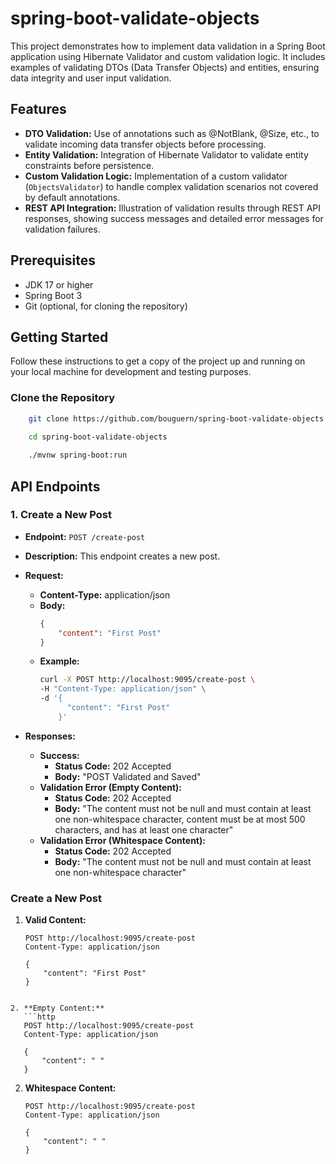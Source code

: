 # spring-boot-validate-objects

This project demonstrates how to implement data validation in a Spring Boot application using Hibernate Validator and custom validation logic. It includes examples of validating DTOs (Data Transfer Objects) and entities, ensuring data integrity and user input validation.

## Features

- **DTO Validation:** Use of annotations such as @NotBlank, @Size, etc., to validate incoming data transfer objects before processing.
- **Entity Validation:** Integration of Hibernate Validator to validate entity constraints before persistence.
- **Custom Validation Logic:** Implementation of a custom validator (`ObjectsValidator`) to handle complex validation scenarios not covered by default annotations.
- **REST API Integration:** Illustration of validation results through REST API responses, showing success messages and detailed error messages for validation failures.

## Prerequisites

- JDK 17 or higher
- Spring Boot 3
- Git (optional, for cloning the repository)

## Getting Started

Follow these instructions to get a copy of the project up and running on your local machine for development and testing purposes.

### Clone the Repository

```bash
	git clone https://github.com/bouguern/spring-boot-validate-objects.git
	
	cd spring-boot-validate-objects

	./mvnw spring-boot:run
```
	
## API Endpoints

### 1. Create a New Post

- **Endpoint:** `POST /create-post`
- **Description:** This endpoint creates a new post.
- **Request:**
  - **Content-Type:** application/json
  - **Body:**
    ```json
    {
        "content": "First Post"
    }
    ```
  - **Example:**
    ```bash
    curl -X POST http://localhost:9095/create-post \
    -H "Content-Type: application/json" \
    -d '{
          "content": "First Post"
        }'
    ```

- **Responses:**
  - **Success:**
    - **Status Code:** 202 Accepted
    - **Body:** "POST Validated and Saved"
  - **Validation Error (Empty Content):**
    - **Status Code:** 202 Accepted
    - **Body:** "The content must not be null and must contain at least one non-whitespace character, content must be at most 500 characters, and has at least one character"
  - **Validation Error (Whitespace Content):**
    - **Status Code:** 202 Accepted
    - **Body:** "The content must not be null and must contain at least one non-whitespace character"


### Create a New Post

1. **Valid Content:**
   ```http
   POST http://localhost:9095/create-post
   Content-Type: application/json

   {
       "content": "First Post"
   }
```

2. **Empty Content:**
   ```http
   POST http://localhost:9095/create-post
   Content-Type: application/json

   {
       "content": " "
   }
```
2. **Whitespace Content:**
   ```http
   POST http://localhost:9095/create-post
   Content-Type: application/json

   {
       "content": " "
   }
```
